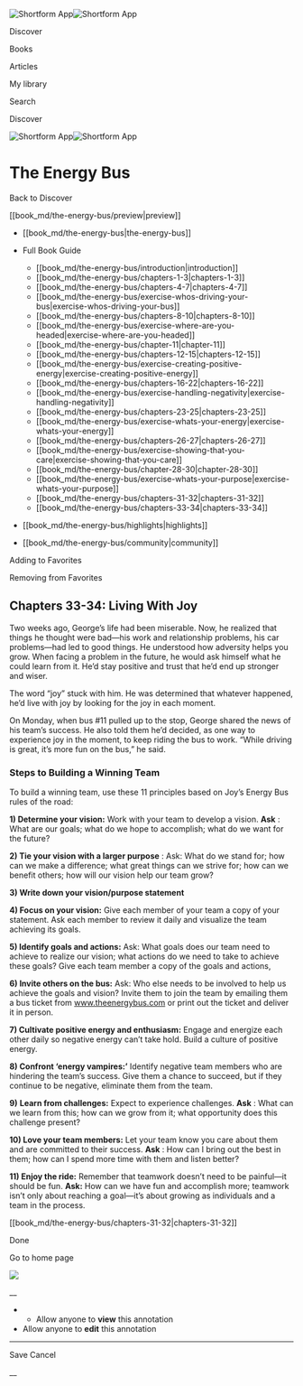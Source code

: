 ![Shortform App](/img/logo.36a2399e.svg)![Shortform App](/img/logo-dark.70c1b072.svg)

Discover

Books

Articles

My library

Search

Discover

![Shortform App](/img/logo.36a2399e.svg)![Shortform App](/img/logo-dark.70c1b072.svg)

# The Energy Bus

Back to Discover

[[book_md/the-energy-bus/preview|preview]]

  * [[book_md/the-energy-bus|the-energy-bus]]
  * Full Book Guide

    * [[book_md/the-energy-bus/introduction|introduction]]
    * [[book_md/the-energy-bus/chapters-1-3|chapters-1-3]]
    * [[book_md/the-energy-bus/chapters-4-7|chapters-4-7]]
    * [[book_md/the-energy-bus/exercise-whos-driving-your-bus|exercise-whos-driving-your-bus]]
    * [[book_md/the-energy-bus/chapters-8-10|chapters-8-10]]
    * [[book_md/the-energy-bus/exercise-where-are-you-headed|exercise-where-are-you-headed]]
    * [[book_md/the-energy-bus/chapter-11|chapter-11]]
    * [[book_md/the-energy-bus/chapters-12-15|chapters-12-15]]
    * [[book_md/the-energy-bus/exercise-creating-positive-energy|exercise-creating-positive-energy]]
    * [[book_md/the-energy-bus/chapters-16-22|chapters-16-22]]
    * [[book_md/the-energy-bus/exercise-handling-negativity|exercise-handling-negativity]]
    * [[book_md/the-energy-bus/chapters-23-25|chapters-23-25]]
    * [[book_md/the-energy-bus/exercise-whats-your-energy|exercise-whats-your-energy]]
    * [[book_md/the-energy-bus/chapters-26-27|chapters-26-27]]
    * [[book_md/the-energy-bus/exercise-showing-that-you-care|exercise-showing-that-you-care]]
    * [[book_md/the-energy-bus/chapter-28-30|chapter-28-30]]
    * [[book_md/the-energy-bus/exercise-whats-your-purpose|exercise-whats-your-purpose]]
    * [[book_md/the-energy-bus/chapters-31-32|chapters-31-32]]
    * [[book_md/the-energy-bus/chapters-33-34|chapters-33-34]]
  * [[book_md/the-energy-bus/highlights|highlights]]
  * [[book_md/the-energy-bus/community|community]]



Adding to Favorites 

Removing from Favorites 

## Chapters 33-34: Living With Joy

Two weeks ago, George’s life had been miserable. Now, he realized that things he thought were bad—his work and relationship problems, his car problems—had led to good things. He understood how adversity helps you grow. When facing a problem in the future, he would ask himself what he could learn from it. He’d stay positive and trust that he’d end up stronger and wiser.

The word “joy” stuck with him. He was determined that whatever happened, he’d live with joy by looking for the joy in each moment.

On Monday, when bus #11 pulled up to the stop, George shared the news of his team’s success. He also told them he’d decided, as one way to experience joy in the moment, to keep riding the bus to work. “While driving is great, it’s more fun on the bus,” he said.

### Steps to Building a Winning Team

To build a winning team, use these 11 principles based on Joy’s Energy Bus rules of the road:

**1) Determine your vision:** Work with your team to develop a vision. **Ask** : What are our goals; what do we hope to accomplish; what do we want for the future?

**2) Tie your vision with a larger purpose** : Ask: What do we stand for; how can we make a difference; what great things can we strive for; how can we benefit others; how will our vision help our team grow?

**3) Write down your vision/purpose statement**

**4) Focus on your vision:** Give each member of your team a copy of your statement. Ask each member to review it daily and visualize the team achieving its goals.

**5) Identify goals and actions:** Ask: What goals does our team need to achieve to realize our vision; what actions do we need to take to achieve these goals? Give each team member a copy of the goals and actions,

**6) Invite others on the bus:** Ask: Who else needs to be involved to help us achieve the goals and vision? Invite them to join the team by emailing them a bus ticket from www.theenergybus.com or print out the ticket and deliver it in person.

**7) Cultivate positive energy and enthusiasm:** Engage and energize each other daily so negative energy can’t take hold. Build a culture of positive energy.

**8) Confront ‘energy vampires:’** Identify negative team members who are hindering the team’s success. Give them a chance to succeed, but if they continue to be negative, eliminate them from the team.

**9)** **Learn from challenges:** Expect to experience challenges. **Ask** : What can we learn from this; how can we grow from it; what opportunity does this challenge present?

**10) Love your team members:** Let your team know you care about them and are committed to their success. **Ask** : How can I bring out the best in them; how can I spend more time with them and listen better?

**11) Enjoy the ride:** Remember that teamwork doesn’t need to be painful—it should be fun. **Ask:** How can we have fun and accomplish more; teamwork isn’t only about reaching a goal—it’s about growing as individuals and a team in the process.

[[book_md/the-energy-bus/chapters-31-32|chapters-31-32]]

Done

Go to home page 

![](https://bat.bing.com/action/0?ti=56018282&Ver=2&mid=4c7c2faf-0a65-431b-b1ab-336c3ed345d2&sid=1711133063fa11eebdec89a8b8ae3bbc&vid=171147a063fa11eea7440fcfeb230d96&vids=0&msclkid=N&pi=0&lg=en-US&sw=800&sh=600&sc=24&nwd=1&tl=Shortform%20%7C%20Book&p=https%3A%2F%2Fwww.shortform.com%2Fapp%2Fbook%2Fthe-energy-bus%2Fchapters-33-34&r=&lt=441&evt=pageLoad&sv=1&rn=554325)

__

  *   * Allow anyone to **view** this annotation
  * Allow anyone to **edit** this annotation



* * *

Save Cancel

__



